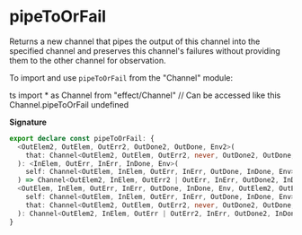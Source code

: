 # pipeToOrFail

Returns a new channel that pipes the output of this channel into the
specified channel and preserves this channel's failures without providing
them to the other channel for observation.

To import and use `pipeToOrFail` from the "Channel" module:

ts
import \* as Channel from "effect/Channel"
// Can be accessed like this
Channel.pipeToOrFail
undefined

**Signature**

```ts
export declare const pipeToOrFail: {
  <OutElem2, OutElem, OutErr2, OutDone2, OutDone, Env2>(
    that: Channel<OutElem2, OutElem, OutErr2, never, OutDone2, OutDone, Env2>
  ): <InElem, OutErr, InErr, InDone, Env>(
    self: Channel<OutElem, InElem, OutErr, InErr, OutDone, InDone, Env>
  ) => Channel<OutElem2, InElem, OutErr2 | OutErr, InErr, OutDone2, InDone, Env2 | Env>
  <OutElem, InElem, OutErr, InErr, OutDone, InDone, Env, OutElem2, OutErr2, OutDone2, Env2>(
    self: Channel<OutElem, InElem, OutErr, InErr, OutDone, InDone, Env>,
    that: Channel<OutElem2, OutElem, OutErr2, never, OutDone2, OutDone, Env2>
  ): Channel<OutElem2, InElem, OutErr | OutErr2, InErr, OutDone2, InDone, Env | Env2>
}
```
